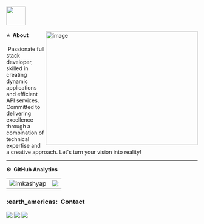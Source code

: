 
### <img src="https://media.giphy.com/media/VgCDAzcKvsR6OM0uWg/giphy.gif" width="50">

<!--There is the image than is in side right-->
<img boder="2px" src="https://raw.githubusercontent.com/MicaelliMedeiros/micaellimedeiros/master/image/computer-illustration.png" min-width="400px" max-width="400px" width="400px" height="300px" align="right" alt="image">


  **⭐ &nbsp;About**
  <div align="left">
  <p>&nbsp;Passionate full stack developer, skilled in creating dynamic applications and efficient API services. Committed to delivering excellence through a combination of technical expertise and a creative approach. Let's turn your vision into reality!</p>
</div>


***
**⚙️ &nbsp;GitHub Analytics**
<table style="width:100%">
  <tr>
    <td> <img src="https://github-readme-stats.vercel.app/api?username=blow-mainter&show_icons=true&theme=dark&locale=en&hide_border=true" alt="imkashyap" /></td>
    <td><img src="https://github-readme-stats.vercel.app/api/top-langs/?username=blow-mainter&theme=dark&hide_border=true&layout=compact"></td>
  </tr>
</table>



<!--Where me find-->
<div align="leftt"> 
  <h3> :earth_americas: &nbsp;Contact</h3> 
  
  
  <a href="https://www.linkedin.com/in/ashik-k-i-367b76271?utm_source=share&utm_campaign=share_via&utm_content=profile&utm_medium=android_app" target="_blank"><img src="https://img.shields.io/badge/LinkedIn-0003FF?style=for-the-badge&logo=linkedin&logoColor=white" target="_blank"></a> 
  <a href="mailto:blow.mainter@gmail.com" target="_blank"><img src="https://img.shields.io/badge/Gmail-D14836?style=for-the-badge&logo=gmail&logoColor=white" target="_blank"></a>
  <a href="https://www.instagram.com/blow_mainter?igsh=Z2kyNng1bHNycDcy" target="_blank"><img src="https://img.shields.io/badge/Instagram-E4405F?style=for-the-badge&logo=instagram&logoColor=white" target="_blank"></a>
  
</div>
<br>
